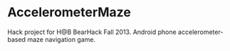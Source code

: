 AccelerometerMaze
=================

Hack project for H@B BearHack Fall 2013. Android phone accelerometer-based maze navigation game.
